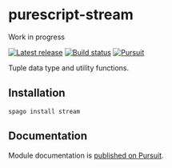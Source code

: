 # purescript-stream

Work in progress

[![Latest release](http://img.shields.io/github/release/jmatsushita/purescript-stream.svg)](https://github.com/jmatsushita/purescript-stream/releases)
[![Build status](https://github.com/jmatsushita/purescript-stream/workflows/CI/badge.svg?branch=master)](https://github.com/jmatsushita/purescript-stream/actions?query=workflow%3ACI+branch%3Amaster)
[![Pursuit](https://pursuit.purescript.org/packages/purescript-stream/badge)](https://pursuit.purescript.org/packages/purescript-stream)

Tuple data type and utility functions.

## Installation

```
spago install stream
```

## Documentation

Module documentation is [published on Pursuit](http://pursuit.purescript.org/packages/purescript-stream).
